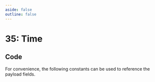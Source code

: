 ```yaml
---
aside: false
outline: false
---
```


<script setup>
import ProtocolBytes from '../../../components/ProtocolBytes.vue';
import SplitColumnView from '../../../components/SplitColumnView.vue';
import GenerateConsts from '../../../components/GenerateConsts.vue'
</script>

# 35: Time

<SplitColumnView>
<template #left>

Used to [GET](./device-services#get) the time from the device.

Initially the best available time will be provided. Moving forward we will be able to provide different times (GPS, GM etc.)

### Payload

| Field | Name     | Description       | Type | Example |
| ----- | -------- | ----------------- | ---- | ---- |
| 1     | Unix     | Unix Time         | uint32 | 2878397041 |
| 2     | Year     | Year              | TBD | TBD |
| 3     | Month    | Months since January - [0, 11]             | uint8 | 1 |
| 4     | Day      | Day of the month - [1, 31]               | uint8 | 10 |
| 5     | Weekday  | Days since Sunday - [0, 6]  | | 248 |
| 6     | Hour     | Hours since midnight - [0, 23]              | uint8 | 12 |
| 7     | Minute   | Minutes after the hour - [0, 59]            | uint8 | 15 |
| 8     | Second   | Seconds after the minute - [0, 60]            | uint8 | 45 |

If the request could not be fulfilled, the response status would be 2 (NOT OK), all header fields would also be returned, but the payload should not be expected.

</template>
<template #right>

### Example
If you wanted to GET all elements of time from a device, you would send a GET message with no payload fields.

<ProtocolBytes
byteString="0"
:boldPositions="[3,12,15,16]"
:allowCollapse="false"
/>

The device would then respond with a message of type 36.

<ProtocolBytes
byteString="0"
:boldPositions="[3,20]"
:allowCollapse="false"
/>

</template>
</SplitColumnView>

## Code

For convenience, the following constants can be used to reference the payload fields.

<GenerateConsts :prefix="'MD_DEVICE_TIME_'" :enumName="'MD_DEVICE_TIME'" :dataPath="'messages/36/data'"/>
